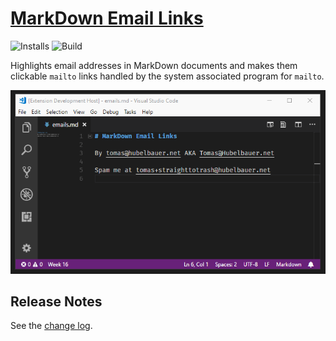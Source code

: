 # [MarkDown Email Links](https://marketplace.visualstudio.com/items?itemName=TomasHubelbauer.vscode-markdown-email-links)
![Installs](https://vsmarketplacebadge.apphb.com/installs-short/TomasHubelbauer.vscode-markdown-email-links.svg)
![Build](https://api.travis-ci.org/TomasHubelbauer/vscode-markdown-email-links.svg?branch=master)

Highlights email addresses in MarkDown documents and makes them clickable `mailto` links handled by the system associated program for `mailto`.

![Screenshot](screenshot.gif)

## Release Notes

See the [change log](CHANGELOG.md).
